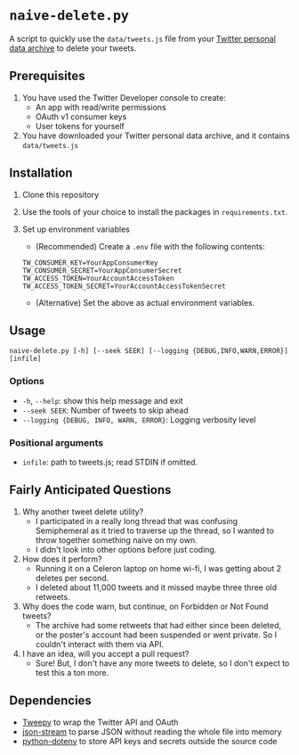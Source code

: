 # `naive-delete.py`

A script to quickly use the `data/tweets.js` file from your
[Twitter personal data archive](https://help.twitter.com/en/managing-your-account/accessing-your-twitter-data)
to delete your tweets.

## Prerequisites

1. You have used the Twitter Developer console to create:
   - An app with read/write permissions
   - OAuth v1 consumer keys
   - User tokens for yourself
2. You have downloaded your Twitter personal data archive, and it contains
   `data/tweets.js`

## Installation

1. Clone this repository
2. Use the tools of your choice to install the packages in `requirements.txt`.
3. Set up environment variables
   - (Recommended) Create a `.env` file with the following contents:

   ```env
   TW_CONSUMER_KEY=YourAppConsumerKey
   TW_CONSUMER_SECRET=YourAppConsumerSecret
   TW_ACCESS_TOKEN=YourAccountAccessToken
   TW_ACCESS_TOKEN_SECRET=YourAccountAccessTokenSecret
   ```

   - (Alternative) Set the above as actual environment variables.

## Usage

`naive-delete.py [-h] [--seek SEEK] [--logging {DEBUG,INFO,WARN,ERROR}] [infile]`

### Options

- `-h`, `--help`: show this help message and exit
- `--seek SEEK`: Number of tweets to skip ahead
- `--logging {DEBUG, INFO, WARN, ERROR}`: Logging verbosity level

### Positional arguments

- `infile`: path to tweets.js; read STDIN if omitted.

## Fairly Anticipated Questions

1. Why another tweet delete utility?
   - I participated in a really long thread that was confusing Semiphemeral as it tried to traverse up the thread, so I wanted to throw together something naive on my own.
   - I didn't look into other options before just coding.
2. How does it perform?
   - Running it on a Celeron laptop on home wi-fi, I was getting about 2 deletes per second.
   - I deleted about 11,000 tweets and it missed maybe three three old retweets.
3. Why does the code warn, but continue, on Forbidden or Not Found tweets?
   - The archive had some retweets that had either since been deleted, or the poster's account had been suspended or went private. So I couldn't interact with them via API.
4. I have an idea, will you accept a pull request?
   - Sure! But, I don't have any more tweets to delete, so I don't expect to test this a ton more.

## Dependencies

- [Tweepy](https://www.tweepy.org) to wrap the Twitter API and OAuth
- [json-stream](https://pypi.org/project/json-stream/) to parse JSON without reading the whole file into memory
- [python-dotenv](https://pypi.org/project/python-dotenv/) to store API keys and secrets outside the source code
